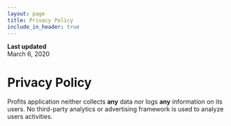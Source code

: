 ```yaml
---
layout: page
title: Privacy Policy
include_in_header: true
---
```


**Last updated**  
March 6, 2020

# Privacy Policy
Profits application neither collects **any** data nor logs **any** information on its users.
No third-party analytics or advertising framework is used to analyze users activities.  

